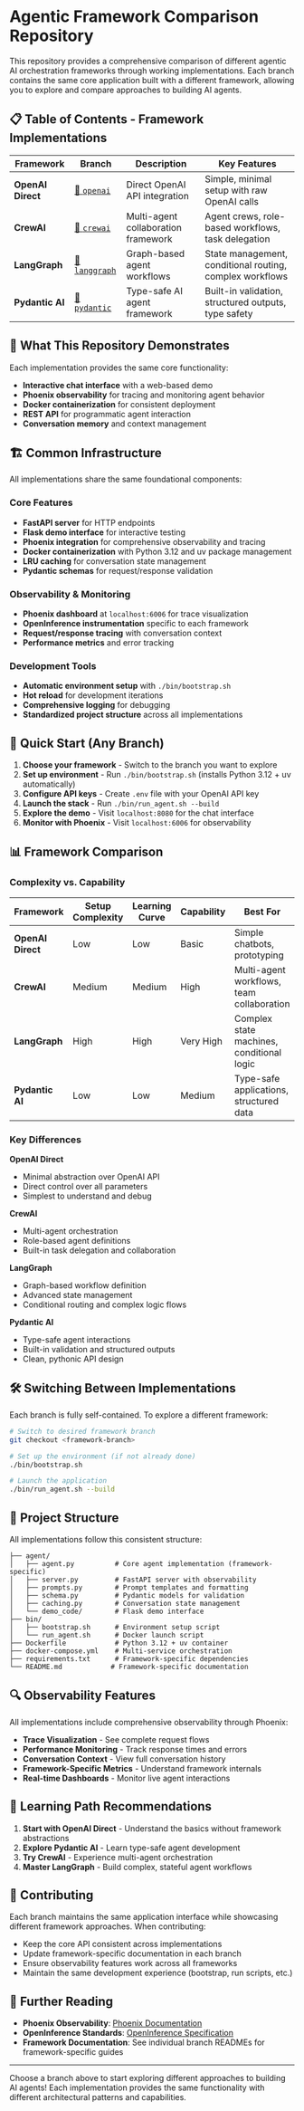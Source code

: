 # Agentic Framework Comparison Repository

This repository provides a comprehensive comparison of different agentic AI orchestration frameworks through working implementations. Each branch contains the same core application built with a different framework, allowing you to explore and compare approaches to building AI agents.

## 📋 Table of Contents - Framework Implementations

| Framework | Branch | Description | Key Features |
|-----------|--------|-------------|--------------|
| **OpenAI Direct** | [📁 `openai`](https://github.com/duncanmckinnon/openinference_test_repo/tree/openai) | Direct OpenAI API integration | Simple, minimal setup with raw OpenAI calls |
| **CrewAI** | [📁 `crewai`](https://github.com/duncanmckinnon/openinference_test_repo/tree/crewai) | Multi-agent collaboration framework | Agent crews, role-based workflows, task delegation |
| **LangGraph** | [📁 `langgraph`](https://github.com/duncanmckinnon/openinference_test_repo/tree/langgraph) | Graph-based agent workflows | State management, conditional routing, complex workflows |
| **Pydantic AI** | [📁 `pydantic`](https://github.com/duncanmckinnon/openinference_test_repo/tree/pydantic) | Type-safe AI agent framework | Built-in validation, structured outputs, type safety |

## 🚀 What This Repository Demonstrates

Each implementation provides the same core functionality:
- **Interactive chat interface** with a web-based demo
- **Phoenix observability** for tracing and monitoring agent behavior
- **Docker containerization** for consistent deployment
- **REST API** for programmatic agent interaction
- **Conversation memory** and context management

## 🏗️ Common Infrastructure

All implementations share the same foundational components:

### Core Features
- **FastAPI server** for HTTP endpoints
- **Flask demo interface** for interactive testing
- **Phoenix integration** for comprehensive observability and tracing
- **Docker containerization** with Python 3.12 and uv package management
- **LRU caching** for conversation state management
- **Pydantic schemas** for request/response validation

### Observability & Monitoring
- **Phoenix dashboard** at `localhost:6006` for trace visualization
- **OpenInference instrumentation** specific to each framework
- **Request/response tracing** with conversation context
- **Performance metrics** and error tracking

### Development Tools
- **Automatic environment setup** with `./bin/bootstrap.sh`
- **Hot reload** for development iterations
- **Comprehensive logging** for debugging
- **Standardized project structure** across all implementations

## 🔧 Quick Start (Any Branch)

1. **Choose your framework** - Switch to the branch you want to explore
2. **Set up environment** - Run `./bin/bootstrap.sh` (installs Python 3.12 + uv automatically)
3. **Configure API keys** - Create `.env` file with your OpenAI API key
4. **Launch the stack** - Run `./bin/run_agent.sh --build`
5. **Explore the demo** - Visit `localhost:8080` for the chat interface
6. **Monitor with Phoenix** - Visit `localhost:6006` for observability

## 📊 Framework Comparison

### Complexity vs. Capability

| Framework | Setup Complexity | Learning Curve | Capability | Best For |
|-----------|------------------|----------------|------------|----------|
| **OpenAI Direct** | Low | Low | Basic | Simple chatbots, prototyping |
| **CrewAI** | Medium | Medium | High | Multi-agent workflows, team collaboration |
| **LangGraph** | High | High | Very High | Complex state machines, conditional logic |
| **Pydantic AI** | Low | Low | Medium | Type-safe applications, structured data |

### Key Differences

**OpenAI Direct**
- Minimal abstraction over OpenAI API
- Direct control over all parameters
- Simplest to understand and debug

**CrewAI**
- Multi-agent orchestration
- Role-based agent definitions
- Built-in task delegation and collaboration

**LangGraph**
- Graph-based workflow definition
- Advanced state management
- Conditional routing and complex logic flows

**Pydantic AI**
- Type-safe agent interactions
- Built-in validation and structured outputs
- Clean, pythonic API design

## 🛠️ Switching Between Implementations

Each branch is fully self-contained. To explore a different framework:

```bash
# Switch to desired framework branch
git checkout <framework-branch>

# Set up the environment (if not already done)
./bin/bootstrap.sh

# Launch the application
./bin/run_agent.sh --build
```

## 📁 Project Structure

All implementations follow this consistent structure:

```
├── agent/
│   ├── agent.py          # Core agent implementation (framework-specific)
│   ├── server.py         # FastAPI server with observability
│   ├── prompts.py        # Prompt templates and formatting
│   ├── schema.py         # Pydantic models for validation
│   ├── caching.py        # Conversation state management
│   └── demo_code/        # Flask demo interface
├── bin/
│   ├── bootstrap.sh      # Environment setup script
│   └── run_agent.sh      # Docker launch script
├── Dockerfile            # Python 3.12 + uv container
├── docker-compose.yml    # Multi-service orchestration
├── requirements.txt      # Framework-specific dependencies
└── README.md            # Framework-specific documentation
```

## 🔍 Observability Features

All implementations include comprehensive observability through Phoenix:

- **Trace Visualization** - See complete request flows
- **Performance Monitoring** - Track response times and errors
- **Conversation Context** - View full conversation history
- **Framework-Specific Metrics** - Understand framework internals
- **Real-time Dashboards** - Monitor live agent interactions

## 🎯 Learning Path Recommendations

1. **Start with OpenAI Direct** - Understand the basics without framework abstractions
2. **Explore Pydantic AI** - Learn type-safe agent development
3. **Try CrewAI** - Experience multi-agent orchestration
4. **Master LangGraph** - Build complex, stateful agent workflows

## 🤝 Contributing

Each branch maintains the same application interface while showcasing different framework approaches. When contributing:

- Keep the core API consistent across implementations
- Update framework-specific documentation in each branch
- Ensure observability features work across all frameworks
- Maintain the same development experience (bootstrap, run scripts, etc.)

## 📖 Further Reading

- **Phoenix Observability**: [Phoenix Documentation](https://docs.arize.com/phoenix)
- **OpenInference Standards**: [OpenInference Specification](https://github.com/Arize-ai/openinference)
- **Framework Documentation**: See individual branch READMEs for framework-specific guides

---

Choose a branch above to start exploring different approaches to building AI agents! Each implementation provides the same functionality with different architectural patterns and capabilities.